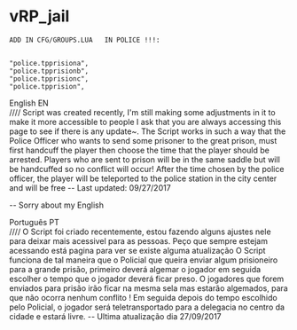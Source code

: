 # vRP_jail


	ADD IN CFG/GROUPS.LUA   IN POLICE !!!:


    "police.tpprisiona",
    "police.tpprisionb",
    "police.tpprisionc",
    "police.tpprision",





English EN   
////  Script was created recently, I'm still making some adjustments in it to make it more accessible to people
I ask that you are always accessing this page to see if there is any update~.
The Script works in such a way that the Police Officer who wants to send some prisoner to the great prison, must first handcuff the player then choose the time that the player should be arrested.
Players who are sent to prison will be in the same saddle but will be handcuffed so no conflict will occur!
After the time chosen by the police officer, the player will be teleported to the police station in the city center and will be free
-- Last updated: 09/27/2017


-- Sorry about my English



Português PT  
////  O Script foi criado recentemente, estou fazendo alguns ajustes nele para deixar mais acessivel para as pessoas.
Peço que sempre estejam acessando está pagina para ver se existe alguma atualização
O Script funciona de tal maneira que o Policial que queira enviar algum prisioneiro para a grande prisão, primeiro deverá algemar o jogador em seguida escolher o tempo que o jogador deverá ficar preso.
O jogadores que forem enviados para prisão irão ficar na mesma sela mas estarão algemados, para que não ocorra nenhum conflito !
Em seguida depois do tempo escolhido pelo Policial, o jogador será teletransportado para a delegacia no centro da cidade e estará livre.
-- Ultima atualização dia 27/09/2017